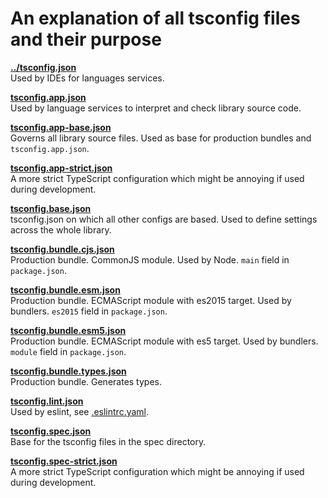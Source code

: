 # An explanation of all tsconfig files and their purpose
**[../tsconfig.json](../tsconfig.json)**    
Used by IDEs for languages services.

**[tsconfig.app.json](tsconfig.app.json)**    
Used by language services to interpret and check library source code.

**[tsconfig.app-base.json](tsconfig.app-base.json)**    
Governs all library source files. Used as base for production bundles and `tsconfig.app.json`.

**[tsconfig.app-strict.json](tsconfig.app-strict.json)**    
A more strict TypeScript configuration which might be annoying if used during development.

**[tsconfig.base.json](tsconfig.base.json)**    
tsconfig.json on which all other configs are based. Used to define settings across the whole
library.

**[tsconfig.bundle.cjs.json](tsconfig.bundle.cjs.json)**    
Production bundle. CommonJS module. Used by Node. `main` field in `package.json`.

**[tsconfig.bundle.esm.json](tsconfig.bundle.esm.json)**    
Production bundle. ECMAScript module with es2015 target. Used by bundlers. `es2015` field in
`package.json`.

**[tsconfig.bundle.esm5.json](tsconfig.bundle.esm5.json)**    
Production bundle. ECMAScript module with es5 target. Used by bundlers. `module` field in
`package.json`.

**[tsconfig.bundle.types.json](tsconfig.bundle.types.json)**  
Production bundle. Generates types.

**[tsconfig.lint.json](tsconfig.lint.json)**    
Used by eslint, see [.eslintrc.yaml](../.eslintrc.yaml).

**[tsconfig.spec.json](tsconfig.spec.json)**    
Base for the tsconfig files in the spec directory.

**[tsconfig.spec-strict.json](tsconfig.spec-strict.json)**    
A more strict TypeScript configuration which might be annoying if used during development.
